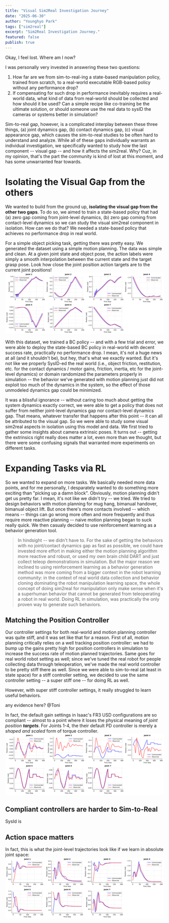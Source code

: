 ```yaml
---
title: "Visual Sim2Real Investigation Journey"
date: "2025-06-30"
author: "Younghyo Park"
tags: ["sim2real"]
excerpt: "Sim2Real Investigation Journey."
featured: false
publish: true
---
```


Okay, I feel lost. Where am I now? 

I was personally very invested in answering these two questions:  
1. How far are we from sim-to-real-ing a state-based manipulation policy, trained from scratch, to a real-world executable RGB-based policy without any performance drop? 
2. If compensating for such drop in performance inevitably requires a real-world data, what kind of data from real-world should be collected and how should it be used? Can a simple recipe like co-training be the ultimate solution, or should someone use the real data to sysID the cameras or systems better in simulation? 

Sim-to-real gap, however, is a complicated interplay between these three things, (a) joint dynamics gap, (b) contact dynamics gap, (c) visual appearance gap, which causes the sim-to-real studies to be often hard to understand and analyze. While all of these gaps individually warrants an individual investigation, we specifically wanted to study how the last component -- visual gap -- and how it affects the sim2real. Why? Cuz, in my opinion, that's the part the community is kind of lost at this moment, and has some unwarranted fear towards. 


# Isolating the Visual Gap from the others

We wanted to build from the ground up, **isolating the visual gap from the other two gaps**. To do so, we aimed to train a state-based policy that had (a) zero gap coming from joint-level dynamics, (b) zero gap coming from contact-level dynamics so we can study the visual sim2real component in isolation. How can we do that? We needed a state-based policy that achieves no performance drop in real world. 

For a simple object picking task, getting there was pretty easy. We generated the dataset using a simple motion planning. The data was simple and clean. At a given joint state and object pose, the action labels were simply a smooth interpolation between the current state and the target grasp pose. Look how close the joint position action targets are to the current joint positions! 
![assets/2026-09-01-where-am-i/joint_positions_timeseries.svg](../assets/2026-09-01-where-am-i/joint_positions_timeseries.svg)

With this dataset, we trained a BC policy -- and with a few trial and error, we were able to deploy the state-based BC policy in real-world with decent success rate, practically no performance drop. I mean, it's not a huge news at all (and it shouldn't be), but hey, that's what we exactly wanted. But it's not like we properly SysID-ed the real world (i.e., object friction, restitution, etc. for the contact dynamics / motor gains, friction, inertia, etc for the joint-level dynamics) or domain randomized the parameters properly in simulation -- the behavior we've generated with motion planning just did not exploit too much of the dynamics in the system, so the effect of those unmodeled dynamics gap could be minimized. 

It was a blissful ignorance -- without caring too much about getting the system dynamics exactly correct, we were able to get a policy that does not suffer from neither joint-level dynamics gap nor contact-level dynamics gap. That means, whatever transfer that happens after this point -- it can all be attributed to the visual gap. So we were able to study some visual sim2real aspects in isolation using this model and data. We first tried to gather some insights about camera extrinsic poses. It turns out -- getting the extrinsics right really does matter a lot, even more than we thought, but there were some confusing signals that warranted more experiments on different tasks. 
 
# Expanding Tasks via RL 

So we wanted to expand on more tasks. We basically needed more data points, and for me personally, I desparately wanted to do something more exciting than "picking up a damn block". Obviously, motion planning didn't get us pretty far. I mean, it's not like we didn't try -- we tried. We tried to design behaviors with motion planning for mug hang, bimanual handover, bimanual object lift. But once there's more contacts involved -- which means -- things can go wrong more often and more frequently and thus require more reactive planning -- naive motion planning began to suck really quick. We then casualy decided to use reinforcement learning as a behavior generation tool.  
> In hindsight -- we didn't have to. For the sake of getting the behaviors with no joint/contact dynamics gap as fast as possible, we could have invested more effort in making either the motion planning algorithm more reactive and robust, or used my own brain child DART and just collect teleop demonstrations in simulation.  But the major reason we inclined to using reinforcement learning as a behavior generation method was more coming from a bigger context in the robot learning community: in the context of real world data collection and behavior cloning dominating the robot manipulation learning space, the whole concept of doing sim2real for manipulation only make sense when it's a superhuman behavior that cannot be generated from teleoperating a robot in real world. Doing RL in simulation, was practically the only proven way to generate such behaviors. 

<!-- All things aside, we just decided to use RL cuz we wanted to. But that opened up a huge can of worms. The unmodeled sim2real gap coming from the joint dynamics, now started to play a huge role. We basically verified this by  -->

## Matching the Position Controller

Our controller settings for both real-world and motion planning controller was quite stiff, and it was set like that for a reason. First of all, motion planning critically relies on a well tracking position controller: we had to bump up the gains pretty high for position controllers in simulation to increase the success rate of motion planned trajectories. Same goes for real world robot setting as well; since we've tuned the real robot for people collecting data through teleoperation, we've made the real world controller to be pretty stiff there as well. Since we were able to sim-to-real (at least in state space) for a stiff controller setting, we decided to use the same controller setting -- a super stiff one -- for doing RL as well.

However, with super stiff controller settings, it really struggled to learn useful behaviors. 

any evidence here? @Toni
[]() 


In fact, the default gain settings in Isaac's FR3 USD configurations are so compliant -- almost to a point where it loses the physical meaning of *joint position **targets***. For Joints 1-4, the their default PD controller is merely a *shaped and scaled* form of torque controller. 
![](../assets/2026-09-01-where-am-i/joint_positions_timeseries_default_fr3.svg)






## Compliant controllers are harder to Sim-to-Real

SysId is 


## Action space matters 

In fact, this is what the joint-level trajectories look like if we learn in absolute joint space: 
![assets/2026-09-01-where-am-i/joint_positions_timeseries.svg](../assets/2026-09-01-where-am-i/joint_positions_timeseries_RL.svg)

